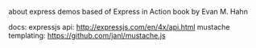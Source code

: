 about
express demos based of Express in Action book by Evan M. Hahn 

docs:
expressjs api: http://expressjs.com/en/4x/api.html
mustache templating: https://github.com/janl/mustache.js
